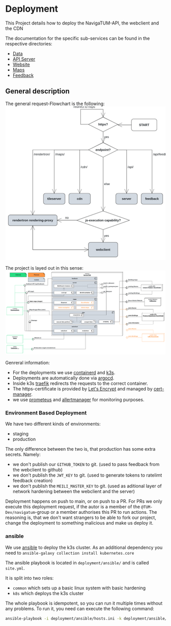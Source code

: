 # Deployment

This Project details how to deploy the NavigaTUM-API, the webclient and the CDN

The documentation for the specific sub-services can be found in the respective directories:

- [Data](../data/README.md)
- [API Server](../server/README.md)
- [Website](../webclient/README.md)
- [Maps](../map/README.md)
- [Feedback](../feedback/README.md)

## General description

The general request-Flowchart is the following:  
![Flowchart, on how the requests are routed](../resources/deployment/Flowchart.png)

The project is layed out in this sense:  
![deployment diagram, of how the different components interact](../resources/deployment/Deployment_Overview.png)

Genreral information:

- For the deployments we use [containerd](https://containerd.io/) and [k3s](https://k3s.io/).
- Deployments are automatically done via [argocd](https://argo-cd.readthedocs.io/).
- Inside k3s [traefik](https://traefik.io/) redirects the requests to the correct container.
- The https-certificate is provided by [Let's Encrypt](https://letsencrypt.org/) and managed by [cert-manager](https://cert-manager.io/).
- we use [prometeus](https://prometheus.io/) and [allertmanager](https://prometheus.io/docs/alerting/latest/alertmanager/) for monitoring purposes.

### Environment Based Deployment

We have two different kinds of environments:

- staging
- production

The only difference between the two is, that production has some extra secrets.
Namely:

- we don't publish our `GITHUB_TOKEN` to git. (used to pass feedback from the webclient to github)
- we don't publish the `JWT_KEY` to git. (used to generate tokens to ratelimt feedback creation)
- we don't publish the `MEILI_MASTER_KEY` to git. (used as aditional layer of network hardening between the webclient and the server)

Deployment happens on push to main, or on push to a PR.
For PRs we only execute this deployment request, if the autor is a member of the `@TUM-Dev/navigatum`-group or a member authorises this PR to run actions.
The reasoning is, that we don't want strangers to be able to fork our project, change the deployment to something malicious and make us deploy it.

### ansible

We use [ansible](https://www.ansible.com/) to deploy the k3s cluster.
As an additional dependency you need to `ansible-galaxy collection install kubernetes.core`

The ansible playbook is located in `deployment/ansible/` and is called `site.yml`.

It is split into two roles:

- `common` which sets up a basic linux system with basic hardening
- `k8s` which deploys the k3s cluster

The whole playbook is idempotent, so you can run it multiple times without any problems.
To run it, you need can execute the following command:

```bash
ansible-playbook -i deployment/ansible/hosts.ini -k deployment/ansible/site.yml
```
